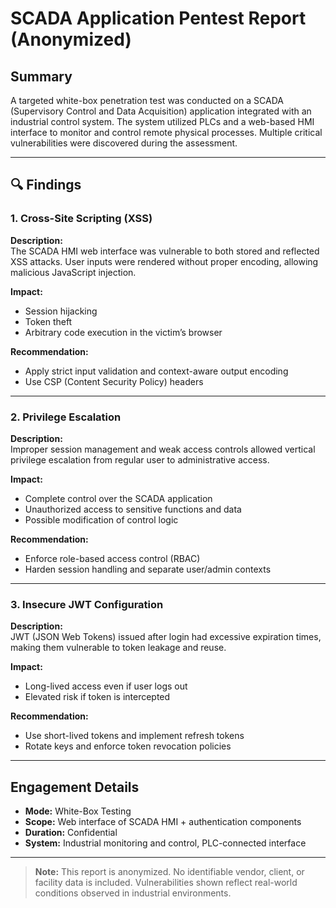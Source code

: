 # SCADA Application Pentest Report (Anonymized)

## Summary

A targeted white-box penetration test was conducted on a SCADA (Supervisory Control and Data Acquisition) application integrated with an industrial control system. The system utilized PLCs and a web-based HMI interface to monitor and control remote physical processes. Multiple critical vulnerabilities were discovered during the assessment.

---

## 🔍 Findings

### 1. Cross-Site Scripting (XSS)

**Description:**  
The SCADA HMI web interface was vulnerable to both stored and reflected XSS attacks. User inputs were rendered without proper encoding, allowing malicious JavaScript injection.

**Impact:**  
- Session hijacking  
- Token theft  
- Arbitrary code execution in the victim’s browser

**Recommendation:**  
- Apply strict input validation and context-aware output encoding  
- Use CSP (Content Security Policy) headers

---

### 2. Privilege Escalation

**Description:**  
Improper session management and weak access controls allowed vertical privilege escalation from regular user to administrative access.

**Impact:**  
- Complete control over the SCADA application  
- Unauthorized access to sensitive functions and data  
- Possible modification of control logic

**Recommendation:**  
- Enforce role-based access control (RBAC)  
- Harden session handling and separate user/admin contexts

---

### 3. Insecure JWT Configuration

**Description:**  
JWT (JSON Web Tokens) issued after login had excessive expiration times, making them vulnerable to token leakage and reuse.

**Impact:**  
- Long-lived access even if user logs out  
- Elevated risk if token is intercepted

**Recommendation:**  
- Use short-lived tokens and implement refresh tokens  
- Rotate keys and enforce token revocation policies

---

## Engagement Details

- **Mode:** White-Box Testing  
- **Scope:** Web interface of SCADA HMI + authentication components  
- **Duration:** Confidential  
- **System:** Industrial monitoring and control, PLC-connected interface

---

> **Note:** This report is anonymized. No identifiable vendor, client, or facility data is included. Vulnerabilities shown reflect real-world conditions observed in industrial environments.
